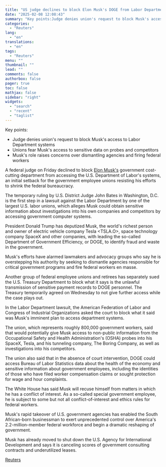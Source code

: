 ```yaml
---
title: "US judge declines to block Elon Musk's DOGE from Labor Department systems"
date: "2025-02-08 12:08:43"
summary: "Key points:Judge denies union's request to block Musk's access to Labor Department systemsUnions fear Musk's access to sensitive data on probes and competitorsMusk's role raises concerns over dismantling agencies and firing federal workersA federal judge on Friday declined to block Elon Musk's government cost-cutting department from accessing the U.S. Department..."
categories:
  - "Reuters"
lang:
  - "en"
translations:
  - "en"
tags:
  - "Reuters"
menu: ""
thumbnail: ""
lead: ""
comments: false
authorbox: false
pager: true
toc: false
mathjax: false
sidebar: "right"
widgets:
  - "search"
  - "recent"
  - "taglist"
---
```


Key points:

* Judge denies union's request to block Musk's access to Labor Department systems
* Unions fear Musk's access to sensitive data on probes and competitors
* Musk's role raises concerns over dismantling agencies and firing federal workers

A federal judge on Friday declined to block [Elon Musk's](https://www.reuters.com/business/elon-musk/) government cost-cutting department from accessing the U.S. Department of Labor's systems, an initial setback for the government employee unions resisting his efforts to shrink the federal bureaucracy.

The temporary ruling by U.S. District Judge John Bates in Washington, D.C. is the first step in a lawsuit against the Labor Department by one of the largest U.S. labor unions, which alleges Musk could obtain sensitive information about investigations into his own companies and competitors by accessing government computer systems.

President Donald Trump has deputized Musk, the world's richest person and owner of electric vehicle company Tesla <TSLA.O>, space technology company SpaceX and other companies, with leading the so-called Department of Government Efficiency, or DOGE, to identify fraud and waste in the government.

Musk's efforts have alarmed lawmakers and advocacy groups who say he is overstepping his authority by seeking to dismantle agencies responsible for critical government programs and fire federal workers en masse.

Another group of federal employee unions and retirees has separately sued the U.S. Treasury Department to block what it says is the unlawful transmission of sensitive payment records to DOGE personnel. The Treasury temporarily agreed on Wednesday to not give further access while the case plays out.

In the Labor Department lawsuit, the American Federation of Labor and Congress of Industrial Organizations asked the court to block what it said was Musk's imminent plan to access department systems.

The union, which represents roughly 800,000 government workers, said that would potentially give Musk access to non-public information from the Occupational Safety and Health Administration's (OSHA) probes into his SpaceX, Tesla, and his tunneling company, The Boring Company, as well as investigations into his competitors.

The union also said that in the absence of court intervention, DOGE could access Bureau of Labor Statistics data about the health of the economy and sensitive information about government employees, including the identities of those who have filed worker compensation claims or sought protection for wage and hour complaints.

The White House has said Musk will recuse himself from matters in which he has a conflict of interest. As a so-called special government employee, he is subject to some but not all conflict-of-interest and ethics rules for federal workers.

Musk's rapid takeover of U.S. government agencies has enabled the South African-born businessman to exert unprecedented control over America's 2.2-million-member federal workforce and begin a dramatic reshaping of government.

Musk has already moved to shut down the U.S. Agency for International Development and says it is canceling scores of government consulting contracts and underutilized leases.

[Reuters](https://www.tradingview.com/news/reuters.com,2025:newsml_L1N3OZ01J:0-us-judge-declines-to-block-elon-musk-s-doge-from-labor-department-systems/)
